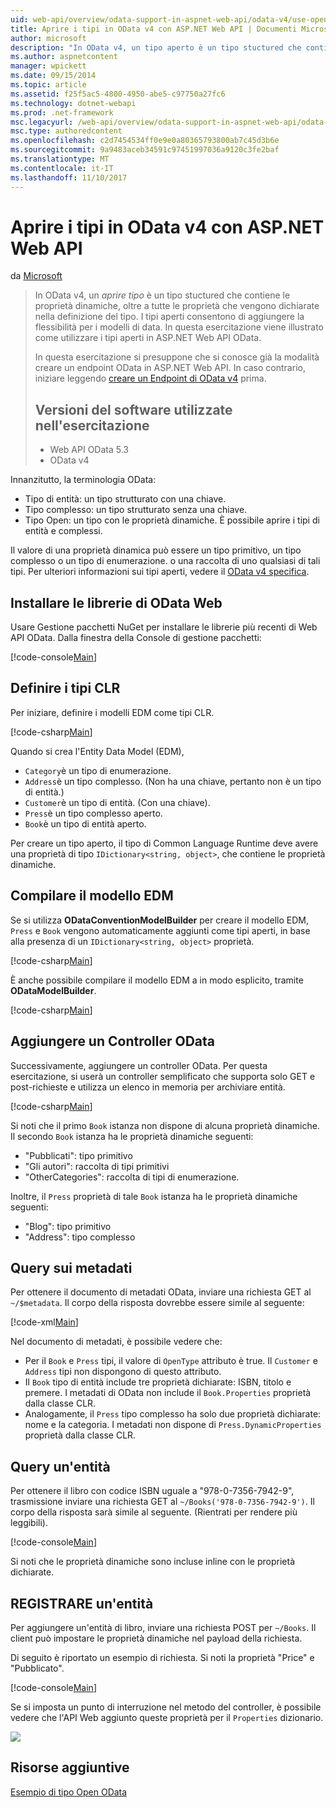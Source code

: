 ```yaml
---
uid: web-api/overview/odata-support-in-aspnet-web-api/odata-v4/use-open-types-in-odata-v4
title: Aprire i tipi in OData v4 con ASP.NET Web API | Documenti Microsoft
author: microsoft
description: "In OData v4, un tipo aperto è un tipo stuctured che contiene le proprietà dinamiche, oltre a tutte le proprietà che vengono dichiarate nella definizione del tipo. Apri..."
ms.author: aspnetcontent
manager: wpickett
ms.date: 09/15/2014
ms.topic: article
ms.assetid: f25f5ac5-4800-4950-abe5-c97750a27fc6
ms.technology: dotnet-webapi
ms.prod: .net-framework
msc.legacyurl: /web-api/overview/odata-support-in-aspnet-web-api/odata-v4/use-open-types-in-odata-v4
msc.type: authoredcontent
ms.openlocfilehash: c2d7454534ff0e9e0a80365793800ab7c45d3b6e
ms.sourcegitcommit: 9a9483aceb34591c97451997036a9120c3fe2baf
ms.translationtype: MT
ms.contentlocale: it-IT
ms.lasthandoff: 11/10/2017
---
```

<a name="open-types-in-odata-v4-with-aspnet-web-api"></a>Aprire i tipi in OData v4 con ASP.NET Web API
====================
da [Microsoft](https://github.com/microsoft)

> In OData v4, un *aprire tipo* è un tipo stuctured che contiene le proprietà dinamiche, oltre a tutte le proprietà che vengono dichiarate nella definizione del tipo. I tipi aperti consentono di aggiungere la flessibilità per i modelli di data. In questa esercitazione viene illustrato come utilizzare i tipi aperti in ASP.NET Web API OData.
> 
> In questa esercitazione si presuppone che si conosce già la modalità creare un endpoint OData in ASP.NET Web API. In caso contrario, iniziare leggendo [creare un Endpoint di OData v4](create-an-odata-v4-endpoint.md) prima.
> 
> ## <a name="software-versions-used-in-the-tutorial"></a>Versioni del software utilizzate nell'esercitazione
> 
> 
> - Web API OData 5.3
> - OData v4


Innanzitutto, la terminologia OData:

- Tipo di entità: un tipo strutturato con una chiave.
- Tipo complesso: un tipo strutturato senza una chiave.
- Tipo Open: un tipo con le proprietà dinamiche. È possibile aprire i tipi di entità e complessi.

Il valore di una proprietà dinamica può essere un tipo primitivo, un tipo complesso o un tipo di enumerazione. o una raccolta di uno qualsiasi di tali tipi. Per ulteriori informazioni sui tipi aperti, vedere il [OData v4 specifica](http://www.odata.org/documentation/odata-version-4-0/).

## <a name="install-the-web-odata-libraries"></a>Installare le librerie di OData Web

Usare Gestione pacchetti NuGet per installare le librerie più recenti di Web API OData. Dalla finestra della Console di gestione pacchetti:

[!code-console[Main](use-open-types-in-odata-v4/samples/sample1.cmd)]

## <a name="define-the-clr-types"></a>Definire i tipi CLR

Per iniziare, definire i modelli EDM come tipi CLR.

[!code-csharp[Main](use-open-types-in-odata-v4/samples/sample2.cs)]

Quando si crea l'Entity Data Model (EDM),

- `Category`è un tipo di enumerazione.
- `Address`è un tipo complesso. (Non ha una chiave, pertanto non è un tipo di entità.)
- `Customer`è un tipo di entità. (Con una chiave).
- `Press`è un tipo complesso aperto.
- `Book`è un tipo di entità aperto.

Per creare un tipo aperto, il tipo di Common Language Runtime deve avere una proprietà di tipo `IDictionary<string, object>`, che contiene le proprietà dinamiche.

## <a name="build-the-edm-model"></a>Compilare il modello EDM

Se si utilizza **ODataConventionModelBuilder** per creare il modello EDM, `Press` e `Book` vengono automaticamente aggiunti come tipi aperti, in base alla presenza di un `IDictionary<string, object>` proprietà.

[!code-csharp[Main](use-open-types-in-odata-v4/samples/sample3.cs)]

È anche possibile compilare il modello EDM a in modo esplicito, tramite **ODataModelBuilder**.

[!code-csharp[Main](use-open-types-in-odata-v4/samples/sample4.cs)]

## <a name="add-an-odata-controller"></a>Aggiungere un Controller OData

Successivamente, aggiungere un controller OData. Per questa esercitazione, si userà un controller semplificato che supporta solo GET e post-richieste e utilizza un elenco in memoria per archiviare entità.

[!code-csharp[Main](use-open-types-in-odata-v4/samples/sample5.cs)]

Si noti che il primo `Book` istanza non dispone di alcuna proprietà dinamiche. Il secondo `Book` istanza ha le proprietà dinamiche seguenti:

- "Pubblicati": tipo primitivo
- "Gli autori": raccolta di tipi primitivi
- "OtherCategories": raccolta di tipi di enumerazione.

Inoltre, il `Press` proprietà di tale `Book` istanza ha le proprietà dinamiche seguenti:

- "Blog": tipo primitivo
- "Address": tipo complesso

## <a name="query-the-metadata"></a>Query sui metadati

Per ottenere il documento di metadati OData, inviare una richiesta GET al `~/$metadata`. Il corpo della risposta dovrebbe essere simile al seguente:

[!code-xml[Main](use-open-types-in-odata-v4/samples/sample6.xml?highlight=5,21)]

Nel documento di metadati, è possibile vedere che:

- Per il `Book` e `Press` tipi, il valore di `OpenType` attributo è true. Il `Customer` e `Address` tipi non dispongono di questo attributo.
- Il `Book` tipo di entità include tre proprietà dichiarate: ISBN, titolo e premere. I metadati di OData non include il `Book.Properties` proprietà dalla classe CLR.
- Analogamente, il `Press` tipo complesso ha solo due proprietà dichiarate: nome e la categoria. I metadati non dispone di `Press.DynamicProperties` proprietà dalla classe CLR.

## <a name="query-an-entity"></a>Query un'entità

Per ottenere il libro con codice ISBN uguale a "978-0-7356-7942-9", trasmissione inviare una richiesta GET al `~/Books('978-0-7356-7942-9')`. Il corpo della risposta sarà simile al seguente. (Rientrati per rendere più leggibili).

[!code-console[Main](use-open-types-in-odata-v4/samples/sample7.cmd?highlight=8-13,15-23)]

Si noti che le proprietà dinamiche sono incluse inline con le proprietà dichiarate.

## <a name="post-an-entity"></a>REGISTRARE un'entità

Per aggiungere un'entità di libro, inviare una richiesta POST per `~/Books`. Il client può impostare le proprietà dinamiche nel payload della richiesta.

Di seguito è riportato un esempio di richiesta. Si noti la proprietà "Price" e "Pubblicato".

[!code-console[Main](use-open-types-in-odata-v4/samples/sample8.cmd?highlight=10)]

Se si imposta un punto di interruzione nel metodo del controller, è possibile vedere che l'API Web aggiunto queste proprietà per il `Properties` dizionario.

![](use-open-types-in-odata-v4/_static/image1.png)

## <a name="additional-resources"></a>Risorse aggiuntive

[Esempio di tipo Open OData](http://aspnet.codeplex.com/sourcecontrol/latest#Samples/WebApi/OData/v4/ODataOpenTypeSample/ReadMe.txt)
